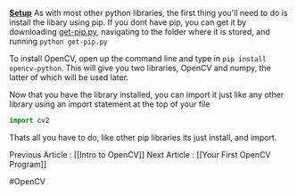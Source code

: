 **<u>Setup</u>**
As with most other python libraries, the first thing you'll need to do is install the libary using pip. If you dont have pip, you can get it by downloading [get-pip.py](https://bootstrap.pypa.io/get-pip.py), navigating to the folder where it is stored, and running `python get-pip.py`

To install OpenCV, open up the command line and type in `pip install opencv-python`. This will give you two libraries, OpenCV and numpy, the latter of which will be used later.

Now that you have the library installed, you can import it just like any other library using an import statement at the top of your file
```py
import cv2
```

Thats all you have to do, like other pip libraries its just install, and import.

Previous Article : [[Intro to OpenCV]]
Next Article : [[Your First OpenCV Program]]

#OpenCV 